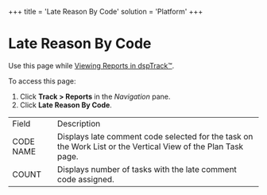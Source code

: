 +++
title = 'Late Reason By Code'
solution = 'Platform'
+++

# Late Reason By Code

<div class="use">

Use this page while [Viewing Reports in
dspTrack™](../Use_Cases/View_Reports_in_dspTrack).

</div>

To access this page:

1.  Click **Track \> Reports** in the *Navigation* pane.
2.  Click **Late Reason By
Code**.

|           |                                                                                                               |
| --------- | ------------------------------------------------------------------------------------------------------------- |
| Field     | Description                                                                                                   |
| CODE NAME | Displays late comment code selected for the task on the Work List or the Vertical View of the Plan Task page. |
| COUNT     | Displays number of tasks with the late comment code assigned.                                                 |
